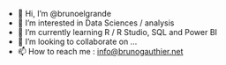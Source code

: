 - 👋 Hi, I’m @brunoelgrande
- 👀 I’m interested in Data Sciences / analysis
- 🌱 I’m currently learning R / R Studio, SQL and Power BI
- 💞️ I’m looking to collaborate on ...
- 📫 How to reach me : info@brunogauthier.net

<!---
brunoelgrande/brunoelgrande is a ✨ special ✨ repository because its `README.md` (this file) appears on your GitHub profile.
You can click the Preview link to take a look at your changes.
--->
